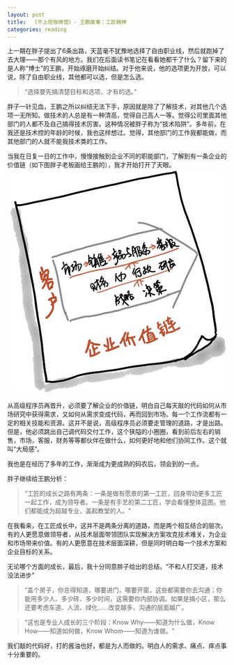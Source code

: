 ```yaml
---
layout: post
title:  《不上班咖啡馆》- 王鹏故事：工匠精神
categories: reading
---
```


上一期在胖子提出了6条出路，天蓝毫不犹豫地选择了自由职业线，然后就跑掉了去大理——那个有风的地方。我们在后面读书笔记在看看她都干了什么？留下来的是人称“博士”的王鹏，开始琢磨开始纠结。对于他来说，他的选项更为开放，可以说，除了自由职业线，其他都可以选，但是怎么选。

> “选择要先搞清楚目标和选项，才有的选。”

胖子一针见血，王鹏之所以纠结无法下手，原因就是除了了解技术，对其他几个选项一无所知。做技术的人总是有一种清高，觉得自己高人一等。觉得公司里面其他部门的人都不及自己搞得技术厉害。这种情况被胖子称为“技术陷阱”。多年前，在我还是技术控的年龄的时候，我也这样想过。觉得，其他部门的工作我都能做，而其他部门的人就不能我技术类的工作。

当我在日复一日的工作中，慢慢接触到企业不同的职能部门，了解到有一条企业的价值链（如下图胖子老板画给王鹏的），我才开始打开了天眼。
![企业价值链](/assets/%E4%B8%8D%E4%B8%8A%E7%8F%AD%E5%92%96%E5%95%A1%E9%A6%86-%E4%BC%81%E4%B8%9A%E4%BB%B7%E5%80%BC%E9%93%BE.png)

从高级程序员再晋升，必须要了解企业的价值链，明白自己每天敲的代码如何从市场研究中获得需求，又如何从需求变成代码，再而回到市场。每一个工作流都有一定的相关技能和资源。这并不是说，高级程序员必须要走管理的道路，才是出路。但是，他必须跳出自己调代码交付工作，这个狭隘的小圈圈，看到前后左右的销售，市场，客服，财务等等都伙伴在做什么，如何更好地和他们协同工作。这个就叫“大局感”。

我也是在经历了多年的工作，渐渐成为更成熟的码农后，领会到的一点。

胖子继续给王鹏分析： 

> “工匠的成长之路有两条：一条是做有愿景的第一工匠，回身带动更多工匠一起工作，成为领导者。一条是有手艺的第二工匠，学会看懂整体蓝图。他们都能成为超越专业，盖起教堂的人。​”

在我看来，在工匠成长中，这并不是两条分离的道路，而是两个相互结合的层次。有的人更愿意做领导者，从技术层面带领团队实现解决方案攻克技术难关，为企业和市场带来价值。有的人更愿意在技术层面深耕，但是同时明白每一个技术方案和企业目标的关系。

无论哪个方面的成长，最后，我十分同意胖子给出的总结，“不和人打交道，技术没法进步”

> “盖个房子，你总得知道，哪要进门，哪要开窗，这些都需要你去沟通；你能用多少人、多少砖、多少时间，这需要你内部协调。如果是搞小区，那么还要考虑车道、人流、绿化……改变越多，沟通的层面越广。

> “这也是专业人成长的三个阶段：Know Why——知道为什么做，Know How——知道如何做，Know Whom——知道为谁做。​”

我们敲的代码好，打的酱油也好，都是为人而做的。明白人的需求、痛点、痒点事十分重要的。


<!--stackedit_data:
eyJoaXN0b3J5IjpbLTExMDk5MjkyMTMsLTk4NTA3MTY2MCwtMT
QwNTg3MDMwNiwtNTkwODY4MDY1LDE1NDIyMzYyNTgsMjY4MzY4
MTY1LC05MzUxMDU4MTgsLTEyMjgyMjQyNDRdfQ==
-->